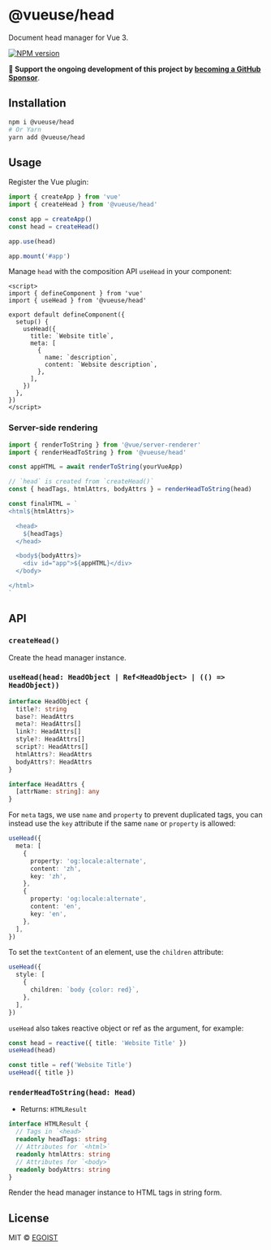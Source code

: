 # @vueuse/head

Document head manager for Vue 3.

[![NPM version](https://img.shields.io/npm/v/@vueuse/head?color=a1b858)](https://www.npmjs.com/package/@vueuse/head)

**💛 Support the ongoing development of this project by [becoming a GitHub Sponsor](https://github.com/sponsors/egoist)**.

## Installation

```bash
npm i @vueuse/head
# Or Yarn
yarn add @vueuse/head
```

## Usage

Register the Vue plugin:

```ts
import { createApp } from 'vue'
import { createHead } from '@vueuse/head'

const app = createApp()
const head = createHead()

app.use(head)

app.mount('#app')
```

Manage `head` with the composition API `useHead` in your component:

```vue
<script>
import { defineComponent } from 'vue'
import { useHead } from '@vueuse/head'

export default defineComponent({
  setup() {
    useHead({
      title: `Website title`,
      meta: [
        {
          name: `description`,
          content: `Website description`,
        },
      ],
    })
  },
})
</script>
```

### Server-side rendering

```ts
import { renderToString } from '@vue/server-renderer'
import { renderHeadToString } from '@vueuse/head'

const appHTML = await renderToString(yourVueApp)

// `head` is created from `createHead()`
const { headTags, htmlAttrs, bodyAttrs } = renderHeadToString(head)

const finalHTML = `
<html${htmlAttrs}>

  <head>
    ${headTags}
  </head>

  <body${bodyAttrs}>
    <div id="app">${appHTML}</div>
  </body>

</html>
`
```

## API

### `createHead()`

Create the head manager instance.

### `useHead(head: HeadObject | Ref<HeadObject> | (() => HeadObject))`

```ts
interface HeadObject {
  title?: string
  base?: HeadAttrs
  meta?: HeadAttrs[]
  link?: HeadAttrs[]
  style?: HeadAttrs[]
  script?: HeadAttrs[]
  htmlAttrs?: HeadAttrs
  bodyAttrs?: HeadAttrs
}

interface HeadAttrs {
  [attrName: string]: any
}
```

For `meta` tags, we use `name` and `property` to prevent duplicated tags, you can instead use the `key` attribute if the same `name` or `property` is allowed:

```ts
useHead({
  meta: [
    {
      property: 'og:locale:alternate',
      content: 'zh',
      key: 'zh',
    },
    {
      property: 'og:locale:alternate',
      content: 'en',
      key: 'en',
    },
  ],
})
```

To set the `textContent` of an element, use the `children` attribute:

```ts
useHead({
  style: [
    {
      children: `body {color: red}`,
    },
  ],
})
```

`useHead` also takes reactive object or ref as the argument, for example:

```ts
const head = reactive({ title: 'Website Title' })
useHead(head)
```

```ts
const title = ref('Website Title')
useHead({ title })
```

### `renderHeadToString(head: Head)`

- Returns: `HTMLResult`

```ts
interface HTMLResult {
  // Tags in `<head>`
  readonly headTags: string
  // Attributes for `<html>`
  readonly htmlAttrs: string
  // Attributes for `<body>`
  readonly bodyAttrs: string
}
```

Render the head manager instance to HTML tags in string form.

## License

MIT &copy; [EGOIST](https://egoist.sh)
